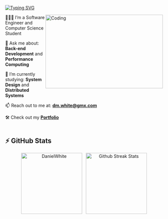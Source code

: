 [![Typing SVG](https://readme-typing-svg.herokuapp.com?font=Lato&size=22&color=016EEA&size=24&lines=Hi+there+%F0%9F%91%8B%2C++I'm+Daniel+%F0%9F%91%A8%E2%80%8D%F0%9F%92%BB...++;Welcome+to+my+GitHub!;I+love+to+learn,+and+hone+my+skills+%F0%9F%92%A1+++;Check+out+my+projects+below!+%F0%9F%91%87)](https://git.io/typing-svg)

<img align="right" alt="Coding" width="375" height="235" src="https://github.com/user-attachments/assets/3ed50fcc-4d76-47b4-8445-6e9c411fa45d">


🙋🏼‍♂️ I’m a Software Engineer and Computer Science Student

💬 Ask me about: **Back-end Development** and **Performance Computing**

🌱 I’m currently studying: **System Design** and **Distributed Systems**

📫 Reach out to me at: **dm.white@gmx.com**

🛠 Check out my **<a href="https://daniel-maxwell.github.io/Portfolio/">Portfolio</a>**
<br><br>
## ⚡ GitHub Stats

<div align="center">
  <img src="https://github-readme-stats.vercel.app/api/top-langs?username=daniel-maxwell&show_icons=true&theme=tokyonight&locale=en&layout=compact&cache-bust=1" alt="DanielWhite" height="195" />
  &nbsp;
      <img src="https://github-readme-streak-git-32433b-daniel-whites-projects-8092d37f.vercel.app/?user=daniel-maxwell&theme=dark&border_radius=5&date_format=M%20j%5B%2C%20Y%5D&card_width=400&background=201C24&hide_longest_streak=true&cache-bust=1" alt="Github Streak Stats" height="195" />
</div>
